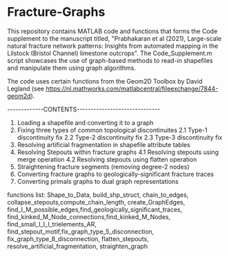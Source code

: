 # Fracture-Graphs

This repository contains MATLAB code and functions that forms the Code supplement to the manuscript titled, "Prabhakaran et al (2021), Large-scale natural fracture network patterns: Insights
from automated mapping in the Lilstock (Bristol Channel) limestone outcrops". The Code_Supplement.m script showcases the use of graph-based methods to read-in shapefiles and manipulate them using graph algorithms.

The code uses certain functions from the Geom2D Toolbox by David Legland (see https://nl.mathworks.com/matlabcentral/fileexchange/7844-geom2d).

-------------CONTENTS------------------------------
1. Loading a shapefile and converting it to a graph
2. Fixing three types of common topological discontinuites
2.1 Type-1 discontinuity fix
2.2 Type-2 discontinuity fix
2.3 Type-3 discontinuity fix
3. Resolving artificial fragmentation in shapefile attribute tables
4. Resolving Stepouts within fracture graphs
4.1 Resolving stepouts using merge operation
4.2 Resolving stepouts using flatten operation
5. Straightening fracture segments (removing degree-2 nodes)
6. Converting fracture graphs to geologically-significant fracture traces
7. Converting primals graphs to dual graph representations

functions list:
Shape_to_Data, build_shp_struct, chain_to_edges, collapse_stepouts,compute_chain_length, create_GraphEdges, find_I_M_possible_edges,find_geologically_significant_traces, find_kinked_M_Node_connections,find_kinked_M_Nodes, find_small_I_I_I_trielements_AR, find_stepout_motif,fix_graph_type_5_disconnection, fix_graph_type_8_disconnection,
flatten_stepouts, resolve_artificial_fragmentation, straighten_graph
